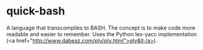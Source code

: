 quick-bash
==========

A language that transcompiles to BASH. The concept is to make code more readable and easier to remember. Uses the Python lex-yacc implementation (&lt;a href="http://www.dabeaz.com/ply/ply.html">ply&lt;/a>).